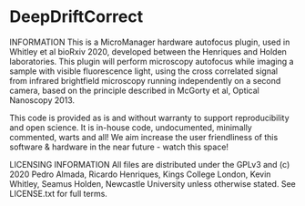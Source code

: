 # DeepDriftCorrect
INFORMATION This is a MicroManager hardware autofocus plugin, used in Whitley et al bioRxiv 2020, developed between the Henriques and Holden laboratories. This plugin will perform microscopy autofocus while imaging a sample with visible fluorescence light, using the cross correlated signal from infrared brightfield microscopy running independently on a second camera, based on the principle described in McGorty et al, Optical Nanoscopy 2013.

This code is provided as is and without warranty to support reproducibility and open science. It is in-house code, undocumented, minimally commented, warts and all! We aim increase the  user friendliness of this software & hardware in the near future - watch this space!

LICENSING INFORMATION All files are distributed under the GPLv3 and (c) 2020 Pedro Almada, Ricardo Henriques, Kings College London, Kevin Whitley, Seamus Holden, Newcastle University unless otherwise stated. See LICENSE.txt for full terms.
